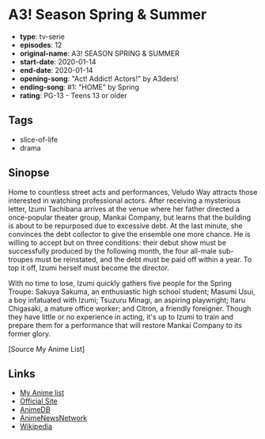 # A3! Season Spring &amp; Summer

-   **type**: tv-serie
-   **episodes**: 12
-   **original-name**: A3! SEASON SPRING & SUMMER
-   **start-date**: 2020-01-14
-   **end-date**: 2020-01-14
-   **opening-song**: "Act! Addict! Actors!" by A3ders!
-   **ending-song**: #1: "HOME" by Spring
-   **rating**: PG-13 - Teens 13 or older

## Tags

-   slice-of-life
-   drama

## Sinopse

Home to countless street acts and performances, Veludo Way attracts those interested in watching professional actors. After receiving a mysterious letter, Izumi Tachibana arrives at the venue where her father directed a once-popular theater group, Mankai Company, but learns that the building is about to be repurposed due to excessive debt. At the last minute, she convinces the debt collector to give the ensemble one more chance. He is willing to accept but on three conditions: their debut show must be successfully produced by the following month, the four all-male sub-troupes must be reinstated, and the debt must be paid off within a year. To top it off, Izumi herself must become the director.

With no time to lose, Izumi quickly gathers five people for the Spring Troupe: Sakuya Sakuma, an enthusiastic high school student; Masumi Usui, a boy infatuated with Izumi; Tsuzuru Minagi, an aspiring playwright; Itaru Chigasaki, a mature office worker; and Citron, a friendly foreigner. Though they have little or no experience in acting, it's up to Izumi to train and prepare them for a performance that will restore Mankai Company to its former glory.

[Source My Anime List]

## Links

-   [My Anime list](https://myanimelist.net/anime/39184/A3_Season_Spring___Summer)
-   [Official Site](http://www.a3-animation.jp)
-   [AnimeDB](http://anidb.info/perl-bin/animedb.pl?show=anime&aid=14655)
-   [AnimeNewsNetwork](http://www.animenewsnetwork.com/encyclopedia/anime.php?id=22440)
-   [Wikipedia](https://ja.wikipedia.org/wiki/A3!#%E3%83%86%E3%83%AC%E3%83%93%E3%82%A2%E3%83%8B%E3%83%A1)
